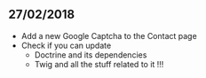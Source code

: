 ## 27/02/2018

* Add a new Google Captcha to the Contact page
* Check if you can update
  * Doctrine and its dependencies
  * Twig and all the stuff related to it !!!